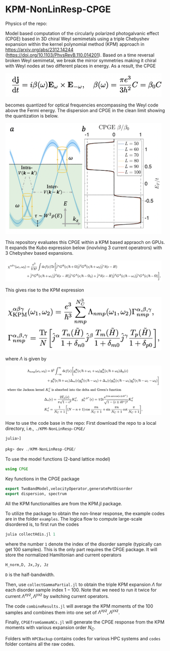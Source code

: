 # KPM-NonLinResp-CPGE

Physics of the repo:

Model based computation of the circularly polarized photogalvanic effect (CPGE) based in 3D chiral Weyl semimetals using a triple Chebyshev expansion within the kernel polynomial method (KPM) approach in https://arxiv.org/abs/2312.14244 (https://doi.org/10.1103/PhysRevB.110.014201). Based on a time reversal broken Weyl semimetal, we break the mirror symmetries making it chiral with Weyl nodes at two different places in energy. As a result, the CPGE

<img width="493" alt="image" src="./images/fig1.png">
<!--Text-->
<!--<img width="493" alt="image" src="https://github.com/Pixley-Research-Group-in-CMT/KPM-NonLinResp-CPGE/assets/5032322/62a568e2-9d07-4a20-ab05-1c6b0d6a0c67">-->


becomes quantized for optical frequencies encompassing the Weyl code above the Fermi energy. The dispersion and CPGE in the clean limit showing the quantization is below.

<img width="493" alt="image" src="./images/fig2.png">
<!--<img width="604" alt="image" src="https://github.com/Pixley-Research-Group-in-CMT/KPM-NonLinResp-CPGE/assets/5032322/56372383-b42b-43e5-b095-87ca5932f5d3">-->

This repository evaluates this CPGE within a KPM based appraoch on GPUs. It expands the Kubo expression below (inovlving 3 current operatrors) with 3 Chebyshev based expansions. 

<img width="493" alt="image" src="./images/fig3.png">
<!--<img width="1120" alt="image" src="https://github.com/Pixley-Research-Group-in-CMT/KPM-NonLinResp-CPGE/assets/5032322/b3b4279e-f508-48d8-9766-5206ca02280a">-->

This gives rise to the KPM expression

<img width="493" alt="image" src="./images/fig4.png">
<!--<img width="479" alt="image" src="https://github.com/Pixley-Research-Group-in-CMT/KPM-NonLinResp-CPGE/assets/5032322/1d366e81-a6f3-485b-a172-eaba7f2cef6d">-->

where $\Lambda$ is given by

<img width="493" alt="image" src="./images/fig5.png">
<!--<img width="616" alt="image" src="https://github.com/Pixley-Research-Group-in-CMT/KPM-NonLinResp-CPGE/assets/5032322/51f554ac-287b-48d4-9ec2-75a17e07bd2e">-->

How to use the code base in the repo:
First download the repo to a local directory, i.e., `./KPM-NonLinResp-CPGE/`
```julia
julia>]

pkg> dev ./KPM-NonLinResp-CPGE/
```
To use the model functions (2-band lattice model)
```julia
using CPGE
```
Key functions in the CPGE package 
```julia
export TwoBandModel,velocityOperator,generatePotDisorder
export dispersion, spectrum
```
All the KPM functionalities are from the KPM.jl package.

To utilize the package to obtain the non-linear response, the example codes are in the folder `examples`. The logica flow to compute large-scale disordered is, to first run the codes
```julia
julia collectHdis.jl 1
```
where the number `1` denote the index of the disorder sample (typically can get 100 samples). This is the only part requires the CPGE package. It will store the normalized Hamiltonian and current operators
```julia
H_norm,D, Jx,Jy, Jz
```
`D` is the half-bandwidth.

Then, use `collectGammaPartial.jl` to obtain the triple KPM expansion $\Lambda$ for each disorder sample index $1-100$. Note that we need to run it twice for current  $\Lambda^{xyz}, \Lambda^{yxz}$ by switching current operators.

The code `combineResults.jl` will average the KPM moments of the $100$ samples and combines them into one set of $\Lambda^{xyz}, \Lambda^{yxz}$.

Finally, `CPGEfromGammaNCs.jl` will generate the CPGE response from the KPM moments with various expansion order $N_C$.

Folders with `HPCBackup` contains codes for various HPC systems and `codes` folder contains all the raw codes.